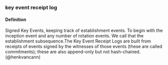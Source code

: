 ### key event receipt log

<h4>Definition</h4><p>Signed Key Events, keeping track of establishment events. To begin with the inception event and any number of rotation events. We call that the establishment subsequence.The Key Event Receipt Logs are built from receipts of events signed by the witnesses of those events (these are called commitments); these are also append-only but not hash-chained.(@henkvancann)</p><p><img src="https://github.com/WebOfTrust/keri/blob/main/images/inception-rotation.png" alt=""></p>